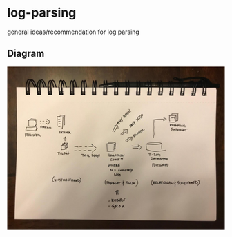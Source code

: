 # log-parsing
general ideas/recommendation for log parsing


## Diagram
![logstash](./logstash.jpeg)
